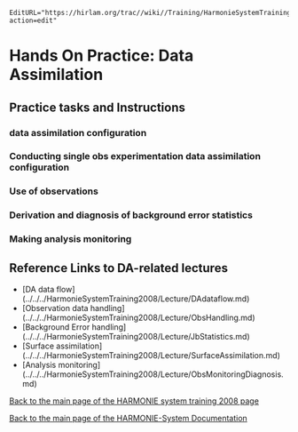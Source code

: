 ```@meta
EditURL="https://hirlam.org/trac//wiki//Training/HarmonieSystemTraining2008/Training/DataAssimilation?action=edit"
```

# Hands On Practice: Data Assimilation

## Practice tasks and Instructions
### data assimilation configuration
### Conducting single obs experimentation data assimilation configuration
### Use of observations
### Derivation and diagnosis of background error statistics
### Making analysis monitoring

## Reference Links to DA-related lectures
 * [DA data flow] (../../../HarmonieSystemTraining2008/Lecture/DAdataflow.md)
 * [Observation data handling] (../../../HarmonieSystemTraining2008/Lecture/ObsHandling.md)
 * [Background Error handling] (../../../HarmonieSystemTraining2008/Lecture/JbStatistics.md)
 * [Surface assimilation] (../../../HarmonieSystemTraining2008/Lecture/SurfaceAssimilation.md)
 * [Analysis monitoring] (../../../HarmonieSystemTraining2008/Lecture/ObsMonitoringDiagnosis.md)


[ Back to the main page of the HARMONIE system training 2008 page](https://hirlam.org/trac/wiki/HarmonieSystemTraining2008)

[Back to the main page of the HARMONIE-System Documentation](https://hirlam.org/trac/wiki/HarmonieSystemDocumentation)